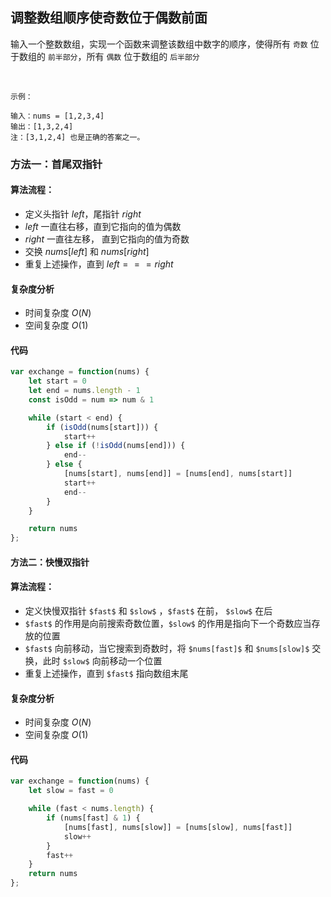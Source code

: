## 调整数组顺序使奇数位于偶数前面
输入一个整数数组，实现一个函数来调整该数组中数字的顺序，使得所有 `奇数` 位于数组的 `前半部分`，所有 `偶数` 位于数组的 `后半部分`

 
```
示例：

输入：nums = [1,2,3,4]
输出：[1,3,2,4] 
注：[3,1,2,4] 也是正确的答案之一。
```

### 方法一：首尾双指针
#### 算法流程：
- 定义头指针 $left$，尾指针 $right$
- $left$ 一直往右移，直到它指向的值为偶数
- $right$ 一直往左移， 直到它指向的值为奇数
- 交换 $nums[left]$ 和 $nums[right]$
- 重复上述操作，直到 $left === right$

#### 复杂度分析
- 时间复杂度 $O(N)$
- 空间复杂度 $O(1)$

#### 代码
```JavaScript
var exchange = function(nums) {
    let start = 0
    let end = nums.length - 1
    const isOdd = num => num & 1

    while (start < end) {
        if (isOdd(nums[start])) {
            start++
        } else if (!isOdd(nums[end])) {
            end--
        } else {
            [nums[start], nums[end]] = [nums[end], nums[start]]
            start++
            end--
        }
    }

    return nums
};
```
#### 方法二：快慢双指针
#### 算法流程：
- 定义快慢双指针 `$fast$` 和 `$slow$` ，`$fast$` 在前， `$slow$` 在后
- `$fast$` 的作用是向前搜索奇数位置，`$slow$` 的作用是指向下一个奇数应当存放的位置
- `$fast$` 向前移动，当它搜索到奇数时，将 `$nums[fast]$` 和 `$nums[slow]$` 交换，此时 `$slow$` 向前移动一个位置
- 重复上述操作，直到 `$fast$` 指向数组末尾

#### 复杂度分析
- 时间复杂度 $O(N)$
- 空间复杂度 $O(1)$

#### 代码
```JavaScript
var exchange = function(nums) {
    let slow = fast = 0

    while (fast < nums.length) {
        if (nums[fast] & 1) {
            [nums[fast], nums[slow]] = [nums[slow], nums[fast]]
            slow++
        }
        fast++
    }
    return nums
};
```
